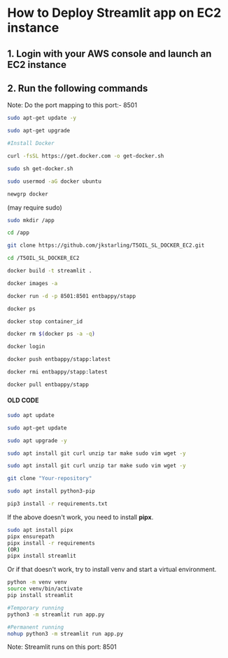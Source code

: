 # How to Deploy Streamlit app on EC2 instance

## 1. Login with your AWS console and launch an EC2 instance

## 2. Run the following commands

Note: Do the port mapping to this port:- 8501

```bash
sudo apt-get update -y

sudo apt-get upgrade

#Install Docker

curl -fsSL https://get.docker.com -o get-docker.sh

sudo sh get-docker.sh

sudo usermod -aG docker ubuntu

newgrp docker
```

(may require sudo)
```bash
sudo mkdir /app

cd /app

git clone https://github.com/jkstarling/T5OIL_SL_DOCKER_EC2.git

cd /T5OIL_SL_DOCKER_EC2

docker build -t streamlit .


```


```bash
docker images -a  
```

```bash
docker run -d -p 8501:8501 entbappy/stapp 
```

```bash
docker ps  
```

```bash
docker stop container_id
```

```bash
docker rm $(docker ps -a -q)
```

```bash
docker login 
```

```bash
docker push entbappy/stapp:latest 
```

```bash
docker rmi entbappy/stapp:latest
```

```bash
docker pull entbappy/stapp
```




#### OLD CODE ####

```bash
sudo apt update
```


```bash
sudo apt-get update
```

```bash
sudo apt upgrade -y
```

```bash
sudo apt install git curl unzip tar make sudo vim wget -y
```

```bash
sudo apt install git curl unzip tar make sudo vim wget -y
```

```bash
git clone "Your-repository"
```

```bash
sudo apt install python3-pip
```

```bash
pip3 install -r requirements.txt
```

If the above doesn't work, you need to install **pipx**. 

```bash
sudo apt install pipx
pipx ensurepath
pipx install -r requirements
(OR)
pipx install streamlit
```

Or if that doesn't work, try to install venv and start a virtual environment. 
```bash
python -m venv venv
source venv/bin/activate
pip install streamlit
```


```bash
#Temporary running
python3 -m streamlit run app.py
```

```bash
#Permanent running
nohup python3 -m streamlit run app.py
```

Note: Streamlit runs on this port: 8501



